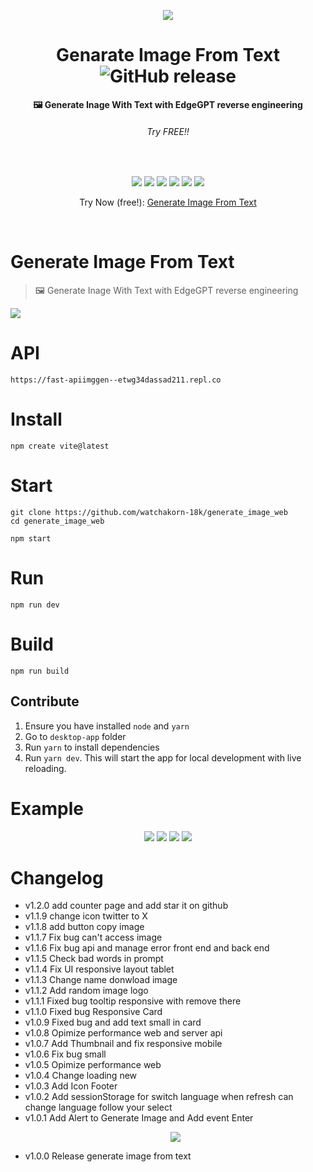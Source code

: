 <div align="center">
<p align="center"><img src="https://cdn.discordapp.com/attachments/585069498986397707/1111517852009238628/image.png"></p>
<h1 align="center">Genarate Image From Text <img alt="GitHub release" src="https://img.shields.io/badge/release-v1.1.4-blue"> </h1>

<strong align="center">🖼️ Generate Inage With Text with EdgeGPT reverse engineering</strong>

<h6>Try FREE!!</h6>
<br>
<p align="center"><a href="https://github.com/watchakorn-18k/generate_image_web/actions"><img src="https://img.shields.io/badge/github%20actions-%232671E5.svg?style=for-the-badge&logo=githubactions&logoColor=white"></a> <a href="#Install"><img src="https://img.shields.io/badge/vite-%23646CFF.svg?style=for-the-badge&logo=vite&logoColor=white"></a> <a href="https://fast-apiimggen--etwg34dassad211.repl.co"><img src="https://img.shields.io/badge/Replit-DD1200?style=for-the-badge&logo=Replit&logoColor=white"></a> <a href="https://fast-apiimggen--etwg34dassad211.repl.co/docs"><img src="https://img.shields.io/badge/FastAPI-005571?style=for-the-badge&logo=fastapi"></a> <a href="https://fast-apiimggen--etwg34dassad211.repl.co/docs"><img src="https://img.shields.io/badge/FastAPI-005571?style=for-the-badge&logo=fastapi"></a> <a href="https://www.figma.com/file/8FsDo7EAE4UQOVejh7VJeS/Untitled?type=design&t=cmZltZSNfiqrWjFc-0"><img src="https://img.shields.io/badge/figma-%23F24E1E.svg?style=for-the-badge&logo=figma&logoColor=white"></a></p>
</p>
</div >

<p align="center">
  Try Now (free!): <a href="https://watchakorn-18k.github.io/generate_image_web/" target="_blank">
    Generate Image From Text
  </a>
</p>
<br>

# Generate Image From Text

> 🖼️ Generate Inage With Text with EdgeGPT reverse engineering
> <br>

![](https://media.discordapp.net/attachments/585069498986397707/1111521783191973939/screenshot-1685077818060.jpeg)

# API

```
https://fast-apiimggen--etwg34dassad211.repl.co
```

# Install

```
npm create vite@latest
```

# Start

```
git clone https://github.com/watchakorn-18k/generate_image_web
cd generate_image_web

npm start
```

# Run

```
npm run dev
```

# Build

```
npm run build
```

## Contribute

1. Ensure you have installed `node` and `yarn`
2. Go to `desktop-app` folder
3. Run `yarn` to install dependencies
4. Run `yarn dev`. This will start the app for local development with live reloading.

# Example

<p align="center">

<img src="https://cdn.discordapp.com/attachments/585069498986397707/1111521782885793893/screenshot-1685077634582.jpeg" />

<img src="https://media.discordapp.net/attachments/585069498986397707/1111521783191973939/screenshot-1685077818060.jpeg" />

<img src="https://media.discordapp.net/attachments/585069498986397707/1111521783665934396/screenshot-1685077824252.jpeg" />

<img src="https://media.discordapp.net/attachments/585069498986397707/1111521784009863228/screenshot-1685077629140.jpeg" />

</p>

# Changelog

- v1.2.0 add counter page and add star it on github
- v1.1.9 change icon twitter to X
- v1.1.8 add button copy image
- v1.1.7 Fix bug can't access image
- v1.1.6 Fix bug api and manage error front end and back end
- v1.1.5 Check bad words in prompt
- v1.1.4 Fix UI responsive layout tablet
- v1.1.3 Change name donwload image
- v1.1.2 Add random image logo
- v1.1.1 Fixed bug tooltip responsive with remove there
- v1.1.0 Fixed bug Responsive Card
- v1.0.9 Fixed bug and add text small in card
- v1.0.8 Opimize performance web and server api
- v1.0.7 Add Thumbnail and fix responsive mobile
- v1.0.6 Fix bug small
- v1.0.5 Opimize performance web
- v1.0.4 Change loading new
- v1.0.3 Add Icon Footer
- v1.0.2 Add sessionStorage for switch language when refresh can change language follow your select
- v1.0.1 Add Alert to Generate Image and Add event Enter <p align="center"><img src="https://cdn.discordapp.com/attachments/585069498986397707/1111121577174650920/image.png" /></p>
- v1.0.0 Release generate image from text
